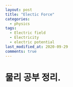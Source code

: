 ```yaml
---
layout: post
title: "Electic Force"
categories:
  - physics
tags:
  - Electric field
  - Electricity
  - electric potential
last_modified_at: 2020-09-29
comments: true
---
```


# 물리 공부 정리.
